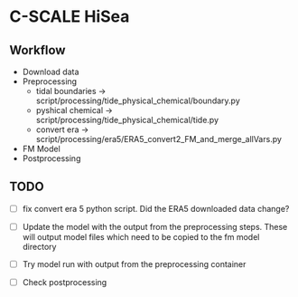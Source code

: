 # C-SCALE HiSea

## Workflow

- Download data
- Preprocessing
    - tidal boundaries -> script/processing/tide_physical_chemical/boundary.py
    - pyshical chemical -> script/processing/tide_physical_chemical/tide.py
    - convert era -> script/processing/era5/ERA5_convert2_FM_and_merge_allVars.py
- FM Model
- Postprocessing

## TODO

- [ ] fix convert era 5 python script. Did the ERA5 downloaded data change?
- [ ] Update the model with the output from the preprocessing steps. These will output model files which need to be copied to the fm model directory
- [ ] Try model run with output from the preprocessing container
- [ ] Check postprocessing


